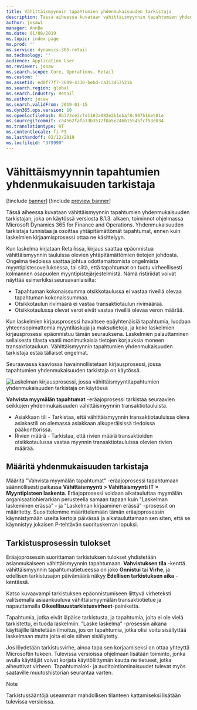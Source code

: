 ```yaml
---
title: Vähittäismyynnin tapahtumien yhdenmukaisuuden tarkistaja
description: Tässä aiheessa kuvataan vähittäismyynnin tapahtumien yhdenmukaisuuden tarkistajan toiminnot ohjelmassa Microsoft Dynamics 365 for Retail.
author: josaw1
manager: AnnBe
ms.date: 01/08/2019
ms.topic: index-page
ms.prod: ''
ms.service: dynamics-365-retail
ms.technology: ''
audience: Application User
ms.reviewer: josaw
ms.search.scope: Core, Operations, Retail
ms.custom: ''
ms.assetid: ed0f77f7-3609-4330-bebd-ca3134575216
ms.search.region: global
ms.search.industry: Retail
ms.author: josaw
ms.search.validFrom: 2019-01-15
ms.dyn365.ops.version: 10
ms.openlocfilehash: 8b373ce3cfd1183a082e2b1ebaf8c907b16e581e
ms.sourcegitcommit: ca4562fafa33b3512f0a5e246b15545fcf53e834
ms.translationtype: HT
ms.contentlocale: fi-FI
ms.lasthandoff: 02/12/2019
ms.locfileid: "379990"
---
```

# <a name="retail-transaction-consistency-checker"></a>Vähittäismyynnin tapahtumien yhdenmukaisuuden tarkistaja


[!include [banner](includes/banner.md)]
[!include [preview banner](includes/preview-banner.md)]

Tässä aiheessa kuvataan vähittäismyynnin tapahtumien yhdenmukaisuuden tarkistajan, joka on käytössä versiosta 8.1.3. alkaen, toiminnot ohjelmassa Microsoft Dynamics 365 for Finance and Operations. Yhdenmukaisuuden tarkistaja tunnistaa ja osoittaa yhtäpitämättömät tapahtumat, ennen kuin laskelmien kirjaamisprosessi ottaa ne käsittelyyn.

Kun laskelma kirjataan Retailissa, kirjaus saattaa epäonnistua vähittäismyynnin tauluissa olevien yhtäpitämättömien tietojen johdosta. Ongelma tiedoissa saattaa johtua odottamattomista ongelmista myyntipistesovelluksessa, tai siitä, että tapahtumat on tuotu virheellisesti kolmannen osapuolen myyntipistejärjestelmistä. Nämä ristiriidat voivat näyttää esimerkiksi seuraavanlaisilta: 

  - Tapahtuman kokonaissumma otsikkotaulussa ei vastaa riveillä olevaa tapahtuman kokonaissummaa.
  - Otsikkotaulun rivimäärä ei vastaa transaktiotaulun rivimäärää.
  - Otsikkotaulussa olevat verot eivät vastaa riveillä olevaa veron määrää. 
  
Kun laskelmien kirjausprosessi havaitsee epäyhtenäisiä tapahtumia, luodaan yhteensopimattomia myyntilaskuja ja maksutietoja, ja koko laskelmien kirjausprosessi epäonnistuu tämän seurauksena. Laskelmien palauttaminen sellaisesta tilasta vaatii monimutkaisia tietojen korjauksia moneen transaktiotauluun. Vähittäismyynnin tapahtumien yhdenmukaisuuden tarkistaja estää tällaiset ongelmat.

Seuraavassa kaaviossa havainnollistetaan kirjausprosessi, jossa tapahtumien yhdenmukaisuuden tarkistaja on käytössä.

![Laskelman kirjausprosessi, jossa vähittäismyyntitapahtumien yhdenmukaisuuden tarkistaja on käytössä](./media/validchecker.png "Laskelman kirjausprosessi, jossa vähittäismyyntitapahtumien yhdenmukaisuuden tarkistaja on käytössä")

**Vahvista myymälän tapahtumat** -eräajoprosessi tarkistaa seuraavien seikkojen yhdenmukaisuuden vähittäismyynnin transaktiotauluista.

- Asiakkaan tili - Tarkistaa, että vähittäismyynnin transaktiotauluissa oleva asiakastili on olemassa asiakkaan alkuperäisissä tiedoissa pääkonttorissa.
- Rivien määrä - Tarkistaa, että rivien määrä transaktioiden otsikkotaulussa vastaa myynnin transaktiotauluissa olevien rivien määrää.

## <a name="set-up-the-consistency-checker"></a>Määritä yhdenmukaisuuden tarkistaja
Määritä "Vahvista myymälän tapahtumat" -eräajoprosessi tapahtumaan säännöllisesti paikassa **Vähittäismyynti \> Vähittäismyynti IT \> Myyntipisteen laskenta**. Eräajoprosessi voidaan aikatauluttaa myymälän organisaatiohierarkian perusteella samaan tapaan kuin "Laskelman laskeminen erässä" - ja "Laskelman kirjaaminen erässä" -prosessit on määritetty. Suosittelemme määrittelemään tämän eräajoprosessin käynnistymään useita kertoja päivässä ja aikatauluttamaan sen siten, että se käynnistyy jokaisen P-tehtävän suorituskerran lopuksi.

## <a name="results-of-validation-process"></a>Tarkistusprosessin tulokset
Eräajoprosessin suorittaman tarkistuksen tulokset yhdistetään asianmukaiseen vähittäismyynnin tapahtumaan. **Vahvistuksen tila** -kenttä vähittäismyynnin tapahtumatietueessa on joko **Onnistui** tai **Virhe**, ja edellisen tarkistusajon päivämäärä näkyy **Edellisen tarkistuksen aika** -kentässä.

Katso kuvaavampi tarkistuksen epäonnistumiseen liittyvä virheteksti valitsemalla asiaankuuluva vähittäismyymälän transaktiotietue ja napauttamalla **Oikeellisuustarkistusvirheet**-painiketta.

Tapahtumia, jotka eivät läpäise tarkistusta, ja tapahtumia, joita ei ole vielä tarkistettu, ei tuoda laskelmiin. ”Laske laskelma” -prosessin aikana käyttäjille lähetetään ilmoitus, jos on tapahtumia, jotka olisi voitu sisällyttää laskelmaan mutta joita ei ole siihen sisällytetty.

Jos löydetään tarkistusvirhe, ainoa tapa sen korjaamiseksi on ottaa yhteyttä Microsoftin tukeen. Tulevissa versioissa ohjelmaan lisätään toiminto, jonka avulla käyttäjät voivat korjata käyttöliittymän kautta ne tietueet, jotka aiheuttivat virheen. Tapahtumaloki- ja auditointiominaisuudet tulevat myös saataville muutoshistorian seurantaa varten.

> [!NOTE]
> Tarkistussääntöjä useamman mahdollisen tilanteen kattamiseksi lisätään tulevissa versioissa.
